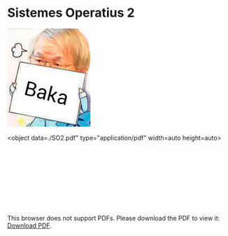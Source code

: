 # Sistemes Operatius 2
<img src=baka.png>

<object data=./SO2.pdf" type="application/pdf" width=auto height=auto>
    <embed src="application/pdf">
        <p>This browser does not support PDFs. Please download the PDF to view it: <a href="application/pdf">Download PDF</a>.</p>
    </embed>
</object>